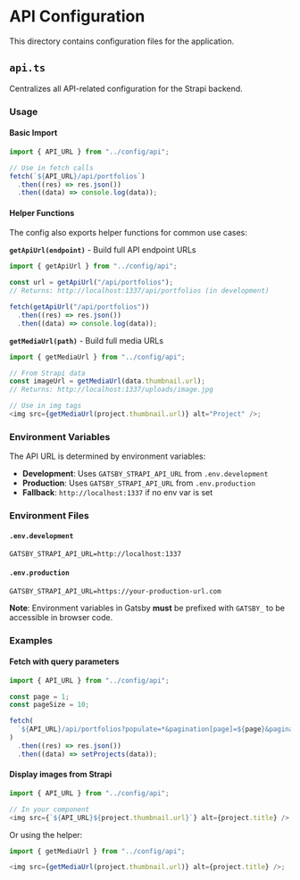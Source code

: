 # API Configuration

This directory contains configuration files for the application.

## `api.ts`

Centralizes all API-related configuration for the Strapi backend.

### Usage

#### Basic Import

```typescript
import { API_URL } from "../config/api";

// Use in fetch calls
fetch(`${API_URL}/api/portfolios`)
  .then((res) => res.json())
  .then((data) => console.log(data));
```

#### Helper Functions

The config also exports helper functions for common use cases:

**`getApiUrl(endpoint)`** - Build full API endpoint URLs

```typescript
import { getApiUrl } from "../config/api";

const url = getApiUrl("/api/portfolios");
// Returns: http://localhost:1337/api/portfolios (in development)

fetch(getApiUrl("/api/portfolios"))
  .then((res) => res.json())
  .then((data) => console.log(data));
```

**`getMediaUrl(path)`** - Build full media URLs

```typescript
import { getMediaUrl } from "../config/api";

// From Strapi data
const imageUrl = getMediaUrl(data.thumbnail.url);
// Returns: http://localhost:1337/uploads/image.jpg

// Use in img tags
<img src={getMediaUrl(project.thumbnail.url)} alt="Project" />;
```

### Environment Variables

The API URL is determined by environment variables:

- **Development**: Uses `GATSBY_STRAPI_API_URL` from `.env.development`
- **Production**: Uses `GATSBY_STRAPI_API_URL` from `.env.production`
- **Fallback**: `http://localhost:1337` if no env var is set

### Environment Files

#### `.env.development`

```env
GATSBY_STRAPI_API_URL=http://localhost:1337
```

#### `.env.production`

```env
GATSBY_STRAPI_API_URL=https://your-production-url.com
```

**Note**: Environment variables in Gatsby **must** be prefixed with `GATSBY_` to be accessible in browser code.

### Examples

#### Fetch with query parameters

```typescript
import { API_URL } from "../config/api";

const page = 1;
const pageSize = 10;

fetch(
  `${API_URL}/api/portfolios?populate=*&pagination[page]=${page}&pagination[pageSize]=${pageSize}`
)
  .then((res) => res.json())
  .then((data) => setProjects(data));
```

#### Display images from Strapi

```typescript
import { API_URL } from "../config/api";

// In your component
<img src={`${API_URL}${project.thumbnail.url}`} alt={project.title} />;
```

Or using the helper:

```typescript
import { getMediaUrl } from "../config/api";

<img src={getMediaUrl(project.thumbnail.url)} alt={project.title} />;
```
